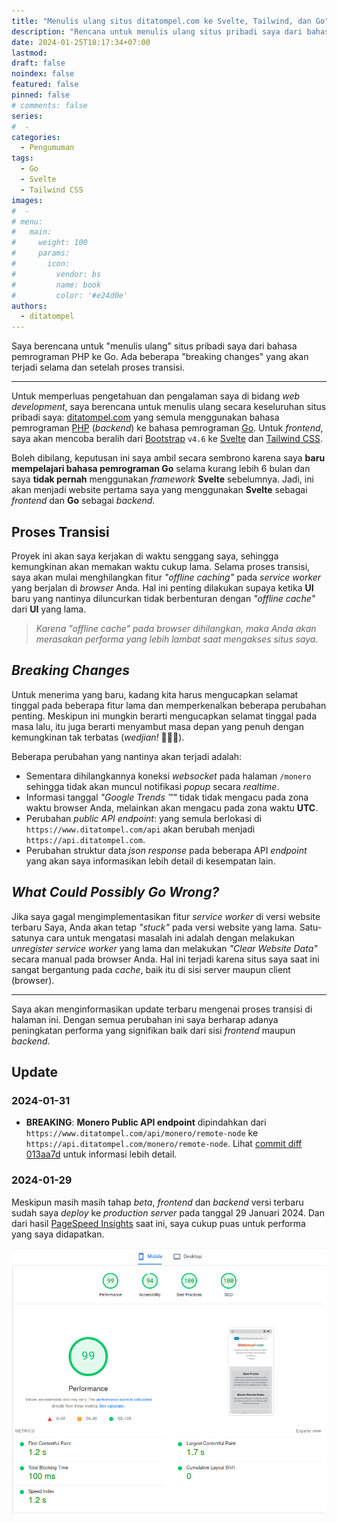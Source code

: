 ```yaml
---
title: "Menulis ulang situs ditatompel.com ke Svelte, Tailwind, dan Go"
description: "Rencana untuk menulis ulang situs pribadi saya dari bahasa pemrograman PHP ke Go. Ada beberapa 'breaking changes' yang akan terjadi selama dan setelah proses transisi."
date: 2024-01-25T18:17:34+07:00
lastmod:
draft: false
noindex: false
featured: false
pinned: false
# comments: false
series:
#  - 
categories:
  - Pengumuman
tags:
  - Go
  - Svelte
  - Tailwind CSS
images:
#  - 
# menu:
#   main:
#     weight: 100
#     params:
#       icon:
#         vendor: bs
#         name: book
#         color: '#e24d0e'
authors:
  - ditatompel
---
```


Saya berencana untuk "menulis ulang" situs pribadi saya dari bahasa pemrograman PHP ke Go. Ada beberapa "breaking changes" yang akan terjadi selama dan setelah proses transisi.

<!--more-->
---

Untuk memperluas pengetahuan dan pengalaman saya di bidang _web development_, saya berencana untuk menulis ulang secara keseluruhan situs pribadi saya: [ditatompel.com](https://www.ditatompel.com) yang semula menggunakan bahasa pemrograman [PHP](https://www.php.net/) (_backend_) ke bahasa pemrograman [Go](https://go.dev/). Untuk _frontend_, saya akan mencoba beralih dari [Bootstrap](https://getbootstrap.com/) `v4.6` ke [Svelte](https://svelte.dev/) dan [Tailwind CSS](https://tailwindcss.com/).

Boleh dibilang, keputusan ini saya ambil secara sembrono karena saya __baru mempelajari bahasa pemrograman Go__ selama kurang lebih 6 bulan dan saya __tidak pernah__ menggunakan _framework_ __Svelte__ sebelumnya. Jadi, ini akan menjadi website pertama saya yang menggunakan __Svelte__ sebagai _frontend_ dan __Go__ sebagai _backend_.

## Proses Transisi

Proyek ini akan saya kerjakan di waktu senggang saya, sehingga kemungkinan akan memakan waktu cukup lama. Selama proses transisi, saya akan mulai menghilangkan fitur _"offline caching"_ pada _service worker_ yang berjalan di _browser_ Anda. Hal ini penting dilakukan supaya ketika __UI__ baru yang nantinya diluncurkan tidak berbenturan dengan _"offline cache"_ dari **UI** yang lama.

> _Karena "offline cache" pada browser dihilangkan, maka Anda akan merasakan performa yang lebih lambat saat mengakses situs saya._

## _Breaking Changes_

Untuk menerima yang baru, kadang kita harus mengucapkan selamat tinggal pada beberapa fitur lama dan memperkenalkan beberapa perubahan penting. Meskipun ini mungkin berarti mengucapkan selamat tinggal pada masa lalu, itu juga berarti menyambut masa depan yang penuh dengan kemungkinan tak terbatas (_wedjian!_ 👏👏👏).

Beberapa perubahan yang nantinya akan terjadi adalah:
- Sementara dihilangkannya koneksi _websocket_ pada halaman `/monero` sehingga tidak akan muncul notifikasi _popup_ secara _realtime_.
- Informasi tanggal _"Google Trends ™"_ tidak tidak mengacu pada zona waktu browser Anda, melainkan akan mengacu pada zona waktu **UTC**.
- Perubahan _public API endpoint_: yang semula berlokasi di `https://www.ditatompel.com/api` akan berubah menjadi `https://api.ditatompel.com`.
- Perubahan struktur data _json response_ pada beberapa API _endpoint_ yang akan saya informasikan lebih detail di kesempatan lain.

## _What Could Possibly Go Wrong?_

Jika saya gagal mengimplementasikan fitur _service worker_ di versi website terbaru Saya, Anda akan tetap _"stuck"_ pada versi website yang lama. Satu-satunya cara untuk mengatasi masalah ini adalah dengan melakukan _unregister service worker_ yang lama dan melakukan _"Clear Website Data"_ secara manual pada browser Anda. Hal ini terjadi karena situs saya saat ini sangat bergantung pada _cache_, baik itu di sisi server maupun client (browser).

---

Saya akan menginformasikan update terbaru mengenai proses transisi di halaman ini. Dengan semua perubahan ini saya berharap adanya peningkatan performa yang signifikan baik dari sisi _frontend_ maupun _backend_.

## Update

### 2024-01-31
- __BREAKING__: __Monero Public API endpoint__ dipindahkan dari `https://www.ditatompel.com/api/monero/remote-node` ke `https://api.ditatompel.com/monero/remote-node`. Lihat [commit diff 013aa7d](https://github.com/ditatompel/insights/commit/013aa7db35edd28e72907d5786fcf8877a5a3e70#diff-a8f1b286fbca7e5d241e20d067c8b17a67b86cc142d10dc7cc23cbc9fcc0e332L139-L167) untuk informasi lebih detail.

### 2024-01-29
Meskipun masih masih tahap _beta_, _frontend_ dan _backend_ versi terbaru sudah saya _deploy_ ke _production server_ pada tanggal 29 Januari 2024. Dan dari hasil [PageSpeed Insights](https://pagespeed.web.dev/) saat ini, saya cukup puas untuk performa yang saya didapatkan.

![PageSpeed Insights ditatompel.com mobile](pagespeed-insights-ditatompel-dot-com.png#center)

